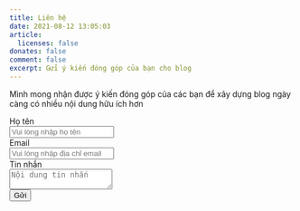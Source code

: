 ```yaml
---
title: Liên hệ
date: 2021-08-12 13:05:03
article:
  licenses: false
donates: false
comment: false
excerpt: Gửi ý kiến đóng góp của bạn cho blog
---
```

Mình mong nhận được ý kiến đóng góp của các bạn để xây dựng blog ngày càng có nhiều nội dung hữu ích hơn
<form id="form" action="">
  <div class="field">
    <label class="label">Họ tên</label>
    <div class="control">
      <input required class="input" type="text" placeholder="Vui lòng nhập họ tên" name="full-name" />
    </div>
  </div>

  <div class="field">
    <label class="label">Email</label>
    <div class="control has-icons-left has-icons-right">
      <input required class="input" type="email" placeholder="Vui lòng nhập địa chỉ email" value="" name="email" />
      <span class="icon is-small is-left">
        <i class="fas fa-envelope"></i>
      </span>
      <!-- <span class="icon is-small is-right">
          <i class="fas fa-exclamation-triangle"></i>
        </span> -->
    </div>
    <!-- <p class="help is-danger">This email is invalid</p> -->
  </div>

  <div class="field">
    <label class="label">Tin nhắn</label>
    <div class="control">
      <textarea required class="textarea" placeholder="Nội dung tin nhắn" name="message"></textarea>
    </div>
  </div>

  <div class="field is-grouped">
    <div class="control">
      <button id="submitBtn" type="submit" class="button is-link">Gửi</button>
    </div>
  </div>
</form>

<script>
  var form = document.getElementById("form");
  form.addEventListener("submit", formSubmit);
  var url = "https://getform.io/f/3b706801-81e4-46a2-be69-3bde70752114"
  function formSubmit(e) {
    e.preventDefault()

    const formData = new FormData();
    formData.append(
      'full-name',
      document.querySelector('input[name="full-name"]').value
    )
    formData.append(
      'email',
      document.querySelector('input[name="email"]').value
    )

    formData.append(
      'message',
      document.querySelector('textarea[name="message"]').value
    )
  
    var submitBtn = document.getElementById("submitBtn");
    submitBtn.innerHTML = "Đang gửi..."

    fetch(url,
      {
        method: "POST",
        body: formData,
      })
      .then(response => console.log(response))
      .catch(error => console.log(error))
  }

</script>
